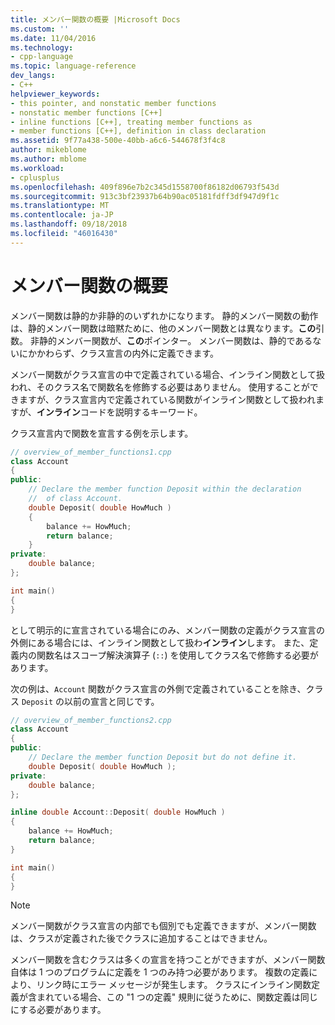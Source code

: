 ```yaml
---
title: メンバー関数の概要 |Microsoft Docs
ms.custom: ''
ms.date: 11/04/2016
ms.technology:
- cpp-language
ms.topic: language-reference
dev_langs:
- C++
helpviewer_keywords:
- this pointer, and nonstatic member functions
- nonstatic member functions [C++]
- inline functions [C++], treating member functions as
- member functions [C++], definition in class declaration
ms.assetid: 9f77a438-500e-40bb-a6c6-544678f3f4c8
author: mikeblome
ms.author: mblome
ms.workload:
- cplusplus
ms.openlocfilehash: 409f896e7b2c345d1558700f86182d06793f543d
ms.sourcegitcommit: 913c3bf23937b64b90ac05181fdff3df947d9f1c
ms.translationtype: MT
ms.contentlocale: ja-JP
ms.lasthandoff: 09/18/2018
ms.locfileid: "46016430"
---
```

# <a name="overview-of-member-functions"></a>メンバー関数の概要

メンバー関数は静的か非静的のいずれかになります。 静的メンバー関数の動作は、静的メンバー関数は暗黙ために、他のメンバー関数とは異なります。**この**引数。 非静的メンバー関数が、**この**ポインター。 メンバー関数は、静的であるないにかかわらず、クラス宣言の内外に定義できます。

メンバー関数がクラス宣言の中で定義されている場合、インライン関数として扱われ、そのクラス名で関数名を修飾する必要はありません。 使用することができますが、クラス宣言内で定義されている関数がインライン関数として扱われますが、**インライン**コードを説明するキーワード。

クラス宣言内で関数を宣言する例を示します。

```cpp
// overview_of_member_functions1.cpp
class Account
{
public:
    // Declare the member function Deposit within the declaration
    //  of class Account.
    double Deposit( double HowMuch )
    {
        balance += HowMuch;
        return balance;
    }
private:
    double balance;
};

int main()
{
}
```

として明示的に宣言されている場合にのみ、メンバー関数の定義がクラス宣言の外側にある場合には、インライン関数として扱わ**インライン**します。 また、定義内の関数名はスコープ解決演算子 (`::`) を使用してクラス名で修飾する必要があります。

次の例は、`Account` 関数がクラス宣言の外側で定義されていることを除き、クラス `Deposit` の以前の宣言と同じです。

```cpp
// overview_of_member_functions2.cpp
class Account
{
public:
    // Declare the member function Deposit but do not define it.
    double Deposit( double HowMuch );
private:
    double balance;
};

inline double Account::Deposit( double HowMuch )
{
    balance += HowMuch;
    return balance;
}

int main()
{
}
```

> [!NOTE]
>  メンバー関数がクラス宣言の内部でも個別でも定義できますが、メンバー関数は、クラスが定義された後でクラスに追加することはできません。

メンバー関数を含むクラスは多くの宣言を持つことができますが、メンバー関数自体は 1 つのプログラムに定義を 1 つのみ持つ必要があります。 複数の定義により、リンク時にエラー メッセージが発生します。 クラスにインライン関数定義が含まれている場合、この "1 つの定義" 規則に従うために、関数定義は同じにする必要があります。